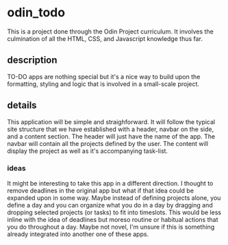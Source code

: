# odin_todo
This is a project done through the Odin Project curriculum. It involves the culmination of all the HTML, CSS, and Javascript knowledge thus far. 

## description
TO-DO apps are nothing special but it's a nice way to build upon the formatting, styling and logic that is involved in a small-scale project. 

## details
This application will be simple and straighforward. It will follow the typical site structure that we have established with a header, navbar on the side, and a content section. The header will just have the name of the app. The navbar will contain all the projects defined by the user. The content will display the project as well as it's accompanying task-list.

### ideas
It might be interesting to take this app in a different direction. I thought to remove deadlines in the original app but what if that idea could be expanded upon in some way. Maybe instead of defining projects alone, you define a day and you can organize what you do in a day by dragging and dropping selected projects (or tasks) to fit into timeslots. This would be less inline with the idea of deadlines but moreso routine or habitual actions that you do throughout a day. Maybe not novel, I'm unsure if this is something already integrated into another one of these apps.
